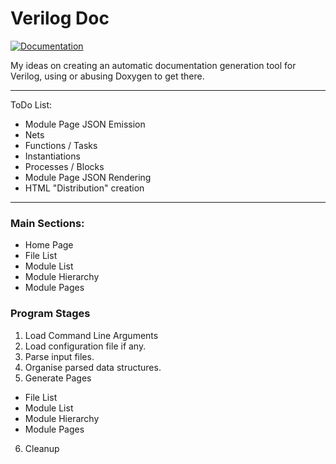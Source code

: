 
# Verilog Doc

[![Documentation](https://codedocs.xyz/ben-marshall/verilog-doc.svg)](https://codedocs.xyz/ben-marshall/verilog-doc/)

My ideas on creating an automatic documentation generation tool for Verilog,
using or abusing Doxygen to get there.

---

ToDo List:

- Module Page JSON Emission
 - Nets
 - Functions / Tasks
 - Instantiations
 - Processes / Blocks
- Module Page JSON Rendering
- HTML "Distribution" creation

---

### Main Sections:

- Home Page
- File List
- Module List
- Module Hierarchy
 - Module Pages

### Program Stages

1. Load Command Line Arguments
2. Load configuration file if any.
3. Parse input files.
4. Organise parsed data structures.
5. Generate Pages
 - File List
 - Module List
 - Module Hierarchy
 - Module Pages
6. Cleanup
